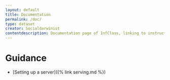 ```yaml
---
layout: default
title: Documentation
permalink: /doc/
type: dataset
creator: Socialdarwinist
contentdescription: Documentation page of InfClass, linking to instructions for administrators and players
---
```


# Guidance #

- [Setting up a server]({% link serving.md %})
